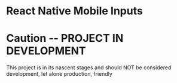 # React Native Mobile Inputs
# Caution -- PROJECT IN DEVELOPMENT
This project is in its nascent stages and should NOT be considered development, let alone production, friendly